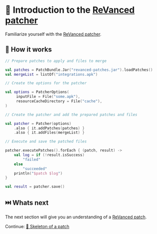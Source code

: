 # 💉 Introduction to the [ReVanced patcher](https://github.com/revanced/revanced-patcher)

Familiarize yourself with the [ReVanced patcher](https://github.com/revanced/revanced-patcher).

## 📙 How it works

```kt
// Prepare patches to apply and files to merge

val patches = PatchBundle.Jar("revanced-patches.jar").loadPatches()
val mergeList = listOf("integrations.apk")

// Create the options for the patcher

val options = PatcherOptions(
     inputFile = File("some.apk"),
     resourceCacheDirectory = File("cache"),
)

// Create the patcher and add the prepared patches and files

val patcher = Patcher(options)
    .also { it.addPatches(patches) }
    .also { it.addFiles(mergeList) }

// Execute and save the patched files

patcher.executePatches().forEach { (patch, result) ->
    val log = if (!result.isSuccess)
        "failed"
    else
        "succeeded"
    println("$patch $log")
}

val result = patcher.save()
```

## ⏭️ Whats next

The next section will give you an understanding of a [ReVanced patch](https://github.com/revanced/revanced-patcher).

Continue: [🧩 Skeleton of a patch](2_skeleton.md)
